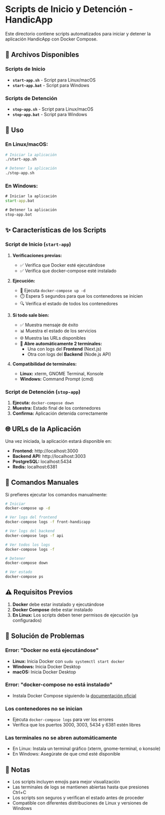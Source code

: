 # Scripts de Inicio y Detención - HandicApp

Este directorio contiene scripts automatizados para iniciar y detener la aplicación HandicApp con Docker Compose.

## 📁 Archivos Disponibles

### Scripts de Inicio
- **`start-app.sh`** - Script para Linux/macOS
- **`start-app.bat`** - Script para Windows

### Scripts de Detención
- **`stop-app.sh`** - Script para Linux/macOS
- **`stop-app.bat`** - Script para Windows

## 🚀 Uso

### En Linux/macOS:
```bash
# Iniciar la aplicación
./start-app.sh

# Detener la aplicación
./stop-app.sh
```

### En Windows:
```cmd
# Iniciar la aplicación
start-app.bat

# Detener la aplicación
stop-app.bat
```

## ✨ Características de los Scripts

### Script de Inicio (`start-app`)
1. **Verificaciones previas:**
   - ✅ Verifica que Docker esté ejecutándose
   - ✅ Verifica que docker-compose esté instalado

2. **Ejecución:**
   - 🚀 Ejecuta `docker-compose up -d`
   - ⏱️ Espera 5 segundos para que los contenedores se inicien
   - 🔍 Verifica el estado de todos los contenedores

3. **Si todo sale bien:**
   - ✅ Muestra mensaje de éxito
   - 📊 Muestra el estado de los servicios
   - 🌐 Muestra las URLs disponibles
   - 📱 **Abre automáticamente 2 terminales:**
     - Una con logs del **Frontend** (Next.js)
     - Otra con logs del **Backend** (Node.js API)

4. **Compatibilidad de terminales:**
   - **Linux:** xterm, GNOME Terminal, Konsole
   - **Windows:** Command Prompt (cmd)

### Script de Detención (`stop-app`)
1. **Ejecuta:** `docker-compose down`
2. **Muestra:** Estado final de los contenedores
3. **Confirma:** Aplicación detenida correctamente

## 🌐 URLs de la Aplicación

Una vez iniciada, la aplicación estará disponible en:

- **Frontend:** http://localhost:3000
- **Backend API:** http://localhost:3003
- **PostgreSQL:** localhost:5434
- **Redis:** localhost:6381

## 🔧 Comandos Manuales

Si prefieres ejecutar los comandos manualmente:

```bash
# Iniciar
docker-compose up -d

# Ver logs del frontend
docker-compose logs -f front-handicapp

# Ver logs del backend
docker-compose logs -f api

# Ver todos los logs
docker-compose logs -f

# Detener
docker-compose down

# Ver estado
docker-compose ps
```

## ⚠️ Requisitos Previos

1. **Docker** debe estar instalado y ejecutándose
2. **Docker Compose** debe estar instalado
3. **En Linux:** Los scripts deben tener permisos de ejecución (ya configurados)

## 🐛 Solución de Problemas

### Error: "Docker no está ejecutándose"
- **Linux:** Inicia Docker con `sudo systemctl start docker`
- **Windows:** Inicia Docker Desktop
- **macOS:** Inicia Docker Desktop

### Error: "docker-compose no está instalado"
- Instala Docker Compose siguiendo la [documentación oficial](https://docs.docker.com/compose/install/)

### Los contenedores no se inician
- Ejecuta `docker-compose logs` para ver los errores
- Verifica que los puertos 3000, 3003, 5434 y 6381 estén libres

### Las terminales no se abren automáticamente
- En Linux: Instala un terminal gráfico (xterm, gnome-terminal, o konsole)
- En Windows: Asegúrate de que cmd esté disponible

## 📝 Notas

- Los scripts incluyen emojis para mejor visualización
- Las terminales de logs se mantienen abiertas hasta que presiones Ctrl+C
- Los scripts son seguros y verifican el estado antes de proceder
- Compatible con diferentes distribuciones de Linux y versiones de Windows
